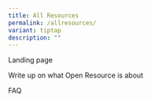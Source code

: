 ```yaml
---
title: All Resources
permalink: /allresources/
variant: tiptap
description: ""
---
```

<p>Landing page</p>
<p>Write up on what Open Resource is about</p>
<p>FAQ</p>
<p></p>